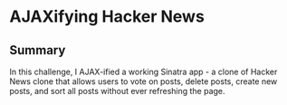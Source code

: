 # AJAXifying Hacker News

## Summary

In this challenge, I AJAX-ified a working Sinatra app - a clone of Hacker News clone that allows users to vote on posts, delete posts, create new posts, and sort all posts without ever refreshing the page.